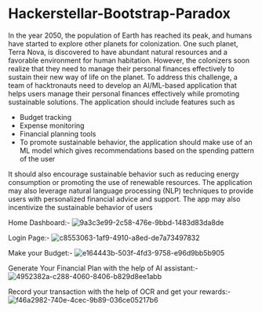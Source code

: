 # Hackerstellar-Bootstrap-Paradox

In the year 2050, the population of Earth has reached its peak, and humans have
started to explore other planets for colonization. One such planet, Terra Nova, is
discovered to have abundant natural resources and a favorable environment for
human habitation. However, the colonizers soon realize that they need to manage
their personal finances effectively to sustain their new way of life on the planet.
To address this challenge, a team of hacktronauts need to develop an AI/ML-based
application that helps users manage their personal finances effectively while
promoting sustainable solutions. The application should include features such as
- Budget tracking
- Expense monitoring
- Financial planning tools
- To promote sustainable behavior, the application should make use of an ML
model which gives recommendations based on the spending pattern of the user

It should also encourage sustainable behavior such as reducing energy consumption or
promoting the use of renewable resources.
The application may also leverage natural language processing (NLP) techniques to
provide users with personalized financial advice and support. The app may also
incentivize the sustainable behavior of users

Home Dashboard:-
![9a3c3e99-2c58-476e-9bbd-1483d83da8de](https://github.com/kshitij01042002/Hackerstellar-BootstrapParadox/assets/91470808/b8e0ca58-2b2d-45dc-8d80-92a2e5af9caa)

Login Page:-
![c8553063-1af9-4910-a8ed-de7a73497832](https://github.com/kshitij01042002/Hackerstellar-BootstrapParadox/assets/91470808/07ead467-06c6-4f3a-9ce9-4d1a553a7fbf)

Make your Budget:-
![e164443b-503f-4fd3-9758-e96d9bb5b905](https://github.com/kshitij01042002/Hackerstellar-BootstrapParadox/assets/91470808/2f1d7bbb-9b44-4d6f-ae39-785d2c898aef)

Generate Your Financial Plan with the help of AI assistant:-
![4952382a-c288-4060-8406-b829d8ee1abb](https://github.com/kshitij01042002/Hackerstellar-BootstrapParadox/assets/91470808/18b77006-8d08-4c50-bc8c-aadd35815e9b)

Record your transaction with the help of OCR and get your rewards:-
![f46a2982-740e-4cec-9b89-036ce05217b6](https://github.com/kshitij01042002/Hackerstellar-BootstrapParadox/assets/91470808/d81efaab-7a8c-42ce-b929-5fed8589d5be)

